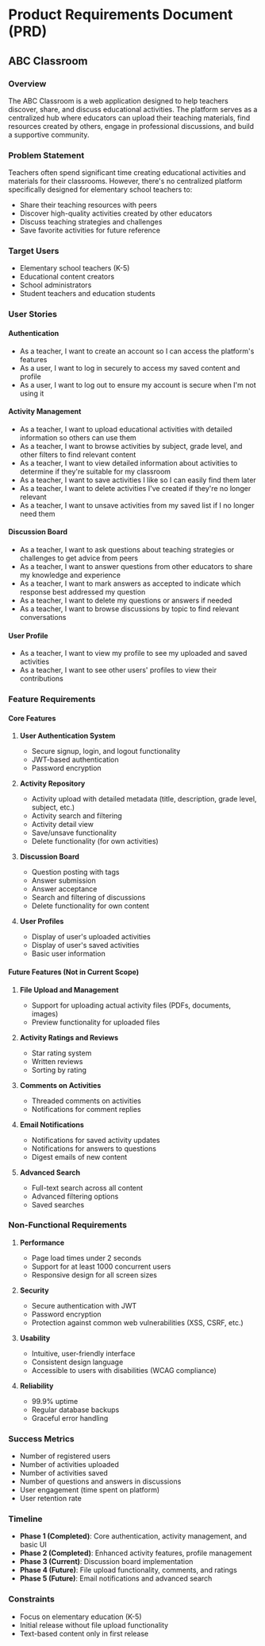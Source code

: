 # Product Requirements Document (PRD)

## ABC Classroom

### Overview
The ABC Classroom is a web application designed to help teachers discover, share, and discuss educational activities. The platform serves as a centralized hub where educators can upload their teaching materials, find resources created by others, engage in professional discussions, and build a supportive community.

### Problem Statement
Teachers often spend significant time creating educational activities and materials for their classrooms. However, there's no centralized platform specifically designed for elementary school teachers to:
- Share their teaching resources with peers
- Discover high-quality activities created by other educators
- Discuss teaching strategies and challenges
- Save favorite activities for future reference

### Target Users
- Elementary school teachers (K-5)
- Educational content creators
- School administrators
- Student teachers and education students

### User Stories

#### Authentication
- As a teacher, I want to create an account so I can access the platform's features
- As a user, I want to log in securely to access my saved content and profile
- As a user, I want to log out to ensure my account is secure when I'm not using it

#### Activity Management
- As a teacher, I want to upload educational activities with detailed information so others can use them
- As a teacher, I want to browse activities by subject, grade level, and other filters to find relevant content
- As a teacher, I want to view detailed information about activities to determine if they're suitable for my classroom
- As a teacher, I want to save activities I like so I can easily find them later
- As a teacher, I want to delete activities I've created if they're no longer relevant
- As a teacher, I want to unsave activities from my saved list if I no longer need them

#### Discussion Board
- As a teacher, I want to ask questions about teaching strategies or challenges to get advice from peers
- As a teacher, I want to answer questions from other educators to share my knowledge and experience
- As a teacher, I want to mark answers as accepted to indicate which response best addressed my question
- As a teacher, I want to delete my questions or answers if needed
- As a teacher, I want to browse discussions by topic to find relevant conversations

#### User Profile
- As a teacher, I want to view my profile to see my uploaded and saved activities
- As a teacher, I want to see other users' profiles to view their contributions

### Feature Requirements

#### Core Features
1. **User Authentication System**
   - Secure signup, login, and logout functionality
   - JWT-based authentication
   - Password encryption

2. **Activity Repository**
   - Activity upload with detailed metadata (title, description, grade level, subject, etc.)
   - Activity search and filtering
   - Activity detail view
   - Save/unsave functionality
   - Delete functionality (for own activities)

3. **Discussion Board**
   - Question posting with tags
   - Answer submission
   - Answer acceptance
   - Search and filtering of discussions
   - Delete functionality for own content

4. **User Profiles**
   - Display of user's uploaded activities
   - Display of user's saved activities
   - Basic user information

#### Future Features (Not in Current Scope)
1. **File Upload and Management**
   - Support for uploading actual activity files (PDFs, documents, images)
   - Preview functionality for uploaded files

2. **Activity Ratings and Reviews**
   - Star rating system
   - Written reviews
   - Sorting by rating

3. **Comments on Activities**
   - Threaded comments on activities
   - Notifications for comment replies

4. **Email Notifications**
   - Notifications for saved activity updates
   - Notifications for answers to questions
   - Digest emails of new content

5. **Advanced Search**
   - Full-text search across all content
   - Advanced filtering options
   - Saved searches

### Non-Functional Requirements

1. **Performance**
   - Page load times under 2 seconds
   - Support for at least 1000 concurrent users
   - Responsive design for all screen sizes

2. **Security**
   - Secure authentication with JWT
   - Password encryption
   - Protection against common web vulnerabilities (XSS, CSRF, etc.)

3. **Usability**
   - Intuitive, user-friendly interface
   - Consistent design language
   - Accessible to users with disabilities (WCAG compliance)

4. **Reliability**
   - 99.9% uptime
   - Regular database backups
   - Graceful error handling

### Success Metrics
- Number of registered users
- Number of activities uploaded
- Number of activities saved
- Number of questions and answers in discussions
- User engagement (time spent on platform)
- User retention rate

### Timeline
- **Phase 1 (Completed)**: Core authentication, activity management, and basic UI
- **Phase 2 (Completed)**: Enhanced activity features, profile management
- **Phase 3 (Current)**: Discussion board implementation
- **Phase 4 (Future)**: File upload functionality, comments, and ratings
- **Phase 5 (Future)**: Email notifications and advanced search

### Constraints
- Focus on elementary education (K-5)
- Initial release without file upload functionality
- Text-based content only in first release
```